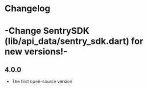 # Changelog
# -Change SentrySDK (lib/api_data/sentry_sdk.dart) for new versions!-

## 4.0.0
- The first open-source version
